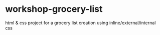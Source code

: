 # workshop-grocery-list
html &amp; css project for a grocery list creation using inline/external/internal css
